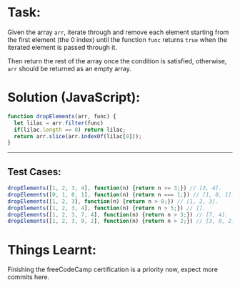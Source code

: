# Task:
Given the array `arr`, iterate through and remove each element starting from the first element (the 0 index) until the function `func` returns `true` when the iterated element is passed through it.

Then return the rest of the array once the condition is satisfied, otherwise, `arr` should be returned as an empty array.
# Solution (JavaScript):
```javascript
function dropElements(arr, func) {
  let lilac = arr.filter(func)
  if(lilac.length == 0) return lilac;
  return arr.slice(arr.indexOf(lilac[0]));
}
```
-------
## Test Cases:
```javascript
dropElements([1, 2, 3, 4], function(n) {return n >= 3;}) // [3, 4].
dropElements([0, 1, 0, 1], function(n) {return n === 1;}) // [1, 0, 1].
dropElements([1, 2, 3], function(n) {return n > 0;}) // [1, 2, 3].
dropElements([1, 2, 3, 4], function(n) {return n > 5;}) // [].
dropElements([1, 2, 3, 7, 4], function(n) {return n > 3;}) // [7, 4].
dropElements([1, 2, 3, 9, 2], function(n) {return n > 2;}) // [3, 9, 2].
```
# Things Learnt:
Finishing the freeCodeCamp certification is a priority now, expect more commits here.
